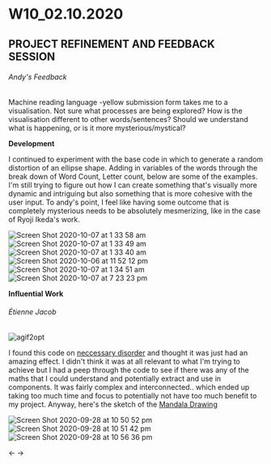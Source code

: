 # W10_02.10.2020

## PROJECT REFINEMENT AND FEEDBACK SESSION

###### Andy's Feedback
Machine reading language -yellow submission form takes me to a visualisation. Not sure what processes are being explored? How is the visualisation different to other words/sentences? Should we understand what is happening, or is it more mysterious/mystical?

**Development**

I continued to experiment with the base code in which to generate a random distortion of an ellipse shape. Adding in variables of the words through the break down of Word Count, Letter count, below are some of the examples. I'm still trying to figure out how I can create something that's visually more dynamic and intriguing but also something that is more cohesive with the user input. To andy's point, I feel like having some outcome that is completely mysterious needs to be absolutely mesmerizing, like in the case of Ryoji Ikeda's work.

![Screen Shot 2020-10-07 at 1 33 58 am](https://user-images.githubusercontent.com/68724434/96653646-49858f80-1385-11eb-886f-8a6c24987bce.png)
![Screen Shot 2020-10-07 at 1 33 49 am](https://user-images.githubusercontent.com/68724434/96653649-4c808000-1385-11eb-9939-4e3f207b6bf0.png)
![Screen Shot 2020-10-07 at 1 33 40 am](https://user-images.githubusercontent.com/68724434/96653655-4f7b7080-1385-11eb-9b57-cbc469a0fe88.png)
![Screen Shot 2020-10-06 at 11 52 12 pm](https://user-images.githubusercontent.com/68724434/96653672-573b1500-1385-11eb-89c2-f2b5445a6935.png)
![Screen Shot 2020-10-07 at 1 34 51 am](https://user-images.githubusercontent.com/68724434/96653690-602be680-1385-11eb-948a-67332e2ce685.png)
![Screen Shot 2020-10-07 at 7 23 23 pm](https://user-images.githubusercontent.com/68724434/96653704-6752f480-1385-11eb-89f1-fcd18012b41f.png)

**Influential Work**

###### Étienne Jacob

![agif2opt](https://user-images.githubusercontent.com/68724434/96656697-18f52400-138c-11eb-8df5-1928cb42ea97.gif)


I found this code on [neccessary disorder](https://necessarydisorder.wordpress.com/) and thought it was just had an amazing effect. I didn't think it was at all relevant to what I'm trying to achieve but I had a peep through the code to see if there was any of the maths that I could understand and potentially extract and use in components. It was fairly complex and interconnected.. which ended up taking too much time and focus to potentially not have too much benefit to my project. Anyway, here's the sketch of the [Mandala Drawing](https://mikewlam.github.io/S2A/WK11/EJACOB_mandalaDrawing/index.html)

![Screen Shot 2020-09-28 at 10 50 52 pm](https://user-images.githubusercontent.com/68724434/96656086-c9622880-138a-11eb-8cd4-41ac23a45045.png)
![Screen Shot 2020-09-28 at 10 51 42 pm](https://user-images.githubusercontent.com/68724434/96656094-cebf7300-138a-11eb-8dd6-93aef7bf97de.png)
![Screen Shot 2020-09-28 at 10 56 36 pm](https://user-images.githubusercontent.com/68724434/96656097-cff0a000-138a-11eb-8bce-710446868f57.png)


← →
